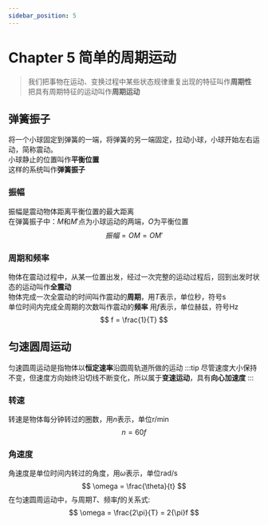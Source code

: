 ```yaml
---
sidebar_position: 5
---
```

# Chapter 5 简单的周期运动
> 我们把事物在运动、变换过程中某些状态规律重复出现的特征叫作**周期性**  
> 把具有周期特征的运动叫作**周期运动**

## 弹簧振子
将一个小球固定到弹簧的一端，将弹簧的另一端固定，拉动小球，小球开始左右运动，简称震动。  
小球静止的位置叫作**平衡位置**  
这样的系统叫作**弹簧振子**  

### 振幅 
振幅是震动物体距离平衡位置的最大距离  
在弹簧振子中：$M$和$M'$点为小球运动的两端，$O$为平衡位置
$$
振幅 = OM = OM'
$$

### 周期和频率
物体在震动过程中，从某一位置出发，经过一次完整的运动过程后，回到出发时状态的运动叫作**全震动**  
物体完成一次全震动的时间叫作震动的**周期**，用$T$表示，单位秒，符号$\mathrm{s}$  
单位时间内完成全周期的次数叫作震动的**频率**  用$f$表示，单位赫兹，符号$\mathrm{Hz}$
$$
f = \frac{1}{T}
$$

## 匀速圆周运动
匀速圆周运动是指物体以**恒定速率**沿圆周轨道所做的运动
:::tip
尽管速度大小保持不变，但速度方向始终沿切线不断变化，所以属于**变速运动**，具有**向心加速度**
:::

### 转速
转速是物体每分钟转过的圈数，用$n$表示，单位$\mathrm{r/min}$
$$
n = 60f
$$

### 角速度
角速度是单位时间内转过的角度，用$\omega$表示，单位$\mathrm{rad/s}$
$$
\omega = \frac{\theta}{t}
$$
在匀速圆周运动中，与周期$T$、频率$f$的关系式:
$$
\omega = \frac{2\pi}{T} = 2{\pi}f
$$
